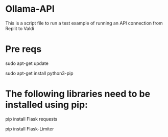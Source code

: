 # Ollama-API
This is a script file to run a test example of running an API connection from Replit to Valdi

# Pre reqs
sudo apt-get update

sudo apt-get install python3-pip


# The following libraries need to be installed using pip:

pip install Flask requests

pip install Flask-Limiter